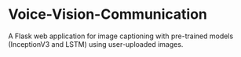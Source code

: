 # Voice-Vision-Communication
A Flask web application for image captioning with pre-trained models (InceptionV3 and LSTM) using user-uploaded images.
